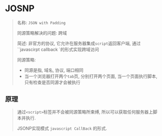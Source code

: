 # JOSNP

> 名称: `JSON with Padding`
>
> 同源策略解决的问题: 跨域
>
> 简述: 非官方的协议, 它允许在服务器集成`script`返回客户端, 通过``javascirpt callback `的形式实现跨域访问
>
> 同源策略:
>
> - 同源是指, 域名, 协议, 端口相同
> - 当一个浏览器打开两个`tab`页, 分别打开两个页面, 当一个页面执行脚本, 只有检查是否同源才会被执行

## 原理

> 通过`<script>`标签并不会被同源策略所束缚, 所以可以获取任何服务器上脚本并执行.
>
> JSONP实现模式 `javascript CallBack` 的形式.
